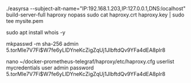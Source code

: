 ./easyrsa --subject-alt-name="IP:192.168.1.203,IP:127.0.0.1,DNS:localhost" build-server-full haproxy nopass
sudo cat haproxy.crt haproxy.key | sudo tee mysite.pem


sudo apt install whois -y

mkpasswd -m sha-256 admin
$5$.torMIe7V7Fi$W7fe6yLlDYneKcZigZqUj1JlbftdQv9YFa4dEA8plr8

nano ~/docker-prometheus-telegraf/haproxy/etc/haproxy.cfg
userlist mycredentials
   user admin password $5$.torMIe7V7Fi$W7fe6yLlDYneKcZigZqUj1JlbftdQv9YFa4dEA8plr8

